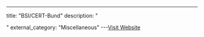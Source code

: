 ---
title: "BSI/CERT-Bund"
description: "

"
external_category: "Miscellaneous"
---[Visit Website](https://www.bsi.bund.de/EN/Topics/IT-Crisis-Management/CERT-Bund/cert-bund_node.html)

